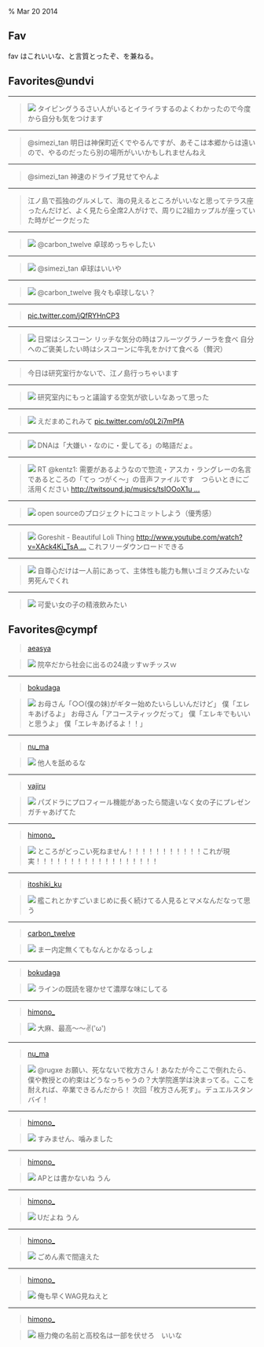 % Mar 20 2014

## Fav

fav はこれいいな、と言質とったぞ、を兼ねる。

## Favorites@undvi

---

> ![](https://pbs.twimg.com/profile_images/1601110927/sakura_bigger.png)
> タイピングうるさい人がいるとイライラするのよくわかったので今度から自分も気をつけます

---

> @simezi_tan 明日は神保町近くでやるんですが、あそこは本郷からは遠いので、やるのだったら別の場所がいいかもしれませんねえ

---

> @simezi_tan 神速のドライブ見せてやんよ

---

> 江ノ島で孤独のグルメして、海の見えるところがいいなと思ってテラス座ったんだけど、よく見たら全席2人がけで、周りに2組カップルが座っていた時がピークだった

---

> ![](https://pbs.twimg.com/profile_images/3019459579/478feb9032d14ad1e2ec5623b78a9544_bigger.png)
> @carbon_twelve 卓球めっちゃしたい

---

> ![](https://pbs.twimg.com/profile_images/1435680674/___________bigger.png)
> @simezi_tan 卓球はいいや

---

> ![](https://pbs.twimg.com/profile_images/3019459579/478feb9032d14ad1e2ec5623b78a9544_bigger.png)
> @carbon_twelve 我々も卓球しない？

---

> <a href=http://pic.twitter.com/jQfRYHnCP3>pic.twitter.com/jQfRYHnCP3</a>

---

> ![](https://pbs.twimg.com/profile_images/1903197554/zaisei_hatan_bigger.jpg)
> 日常はシスコーン リッチな気分の時はフルーツグラノーラを食べ 自分へのご褒美したい時はシスコーンに牛乳をかけて食べる（贅沢）

---

> 今日は研究室行かないで、江ノ島行っちゃいます

---

> ![](https://pbs.twimg.com/profile_images/1435680674/___________bigger.png)
> 研究室内にもっと議論する空気が欲しいなあって思った

---

> ![](https://pbs.twimg.com/profile_images/440891142276530176/iyi84hje_bigger.png)
> えだまめこれみて [pic.twitter.com/o0L2i7mPfA](http://pic.twitter.com/o0L2i7mPfA)

---

> ![](https://pbs.twimg.com/profile_images/428490895738937345/qqFc2wZ9_bigger.png)
> DNAは「大嫌い・なのに・愛してる」の略語だょ。

---

> ![](https://pbs.twimg.com/profile_images/443980657237037056/oiATQrat_bigger.png)
> RT @kentz1: 需要があるようなので惣流・アスカ・ラングレーの名言であるところの「てっ つがく～」の音声ファイルです　つらいときにご活用ください [http://twitsound.jp/musics/tsIOOoX1u …](http://t.co/Ft76tKSvgF)

---

> ![](https://pbs.twimg.com/profile_images/437200104697511936/gpIMCUN-_bigger.jpeg)
> open sourceのプロジェクトにコミットしよう（優秀感）

---

> ![](https://pbs.twimg.com/profile_images/440891142276530176/iyi84hje_bigger.png)
> Goreshit - Beautiful Loli Thing [http://www.youtube.com/watch?v=XAck4Ki_TsA …](http://t.co/xykS6zauRF) これフリーダウンロードできる

---

> ![](https://pbs.twimg.com/profile_images/437200104697511936/gpIMCUN-_bigger.jpeg)
> 自尊心だけは一人前にあって、主体性も能力も無いゴミクズみたいな男死んでくれ

---

> ![](https://pbs.twimg.com/profile_images/423766440903065600/wquPE-Ox_bigger.png)
> 可愛い女の子の精液飲みたい

Favorites@cympf
---

> [aeasya](https://twitter.com/aeasya/status/445731799591686144)

> ![](https://pbs.twimg.com/profile_images/428490895738937345/qqFc2wZ9_bigger.png)
> 院卒だから社会に出るの24歳ッすｗチッスｗ

---

> [bokudaga](https://twitter.com/bokudaga/status/445728071190999040)

> ![](https://pbs.twimg.com/profile_images/440891142276530176/iyi84hje_bigger.png)
> お母さん「○○(僕の妹)がギター始めたいらしいんだけど」 僕「エレキあげるよ」 お母さん「アコースティックだって」 僕「エレキでもいいと思うよ」 僕「エレキあげるよ！！」

---

> [nu_ma](https://twitter.com/nu_ma/status/445201222174134272)

> ![](https://pbs.twimg.com/profile_images/437200104697511936/gpIMCUN-_bigger.jpeg)
> 他人を舐めるな

---

> [vajiru](https://twitter.com/vajiru/status/444110179852767232)

> ![](https://pbs.twimg.com/profile_images/579325751/imgphp_bigger.png)
> パズドラにプロフィール機能があったら間違いなく女の子にプレゼンガチャあげてた

---

> [himono_](https://twitter.com/himono_/status/443575365579964416)

> ![](https://pbs.twimg.com/profile_images/441689537094234112/f1vbF7kE_bigger.png)
> ところがどっこい死ねません！！！！！！！！！！！これが現実！！！！！！！！！！！！！！！！！！

---

> [itoshiki_ku](https://twitter.com/itoshiki_ku/status/443282235941085184)

> ![](https://pbs.twimg.com/profile_images/2245584679/yayoi_ver_bigger.png)
> 艦これとかすごいまじめに長く続けてる人見るとマメなんだなって思う

---

> [carbon_twelve](https://twitter.com/carbon_twelve/status/443018941686743040)

> ![](https://pbs.twimg.com/profile_images/1435680674/___________bigger.png)
> まー内定無くてもなんとかなるっしょ

---

> [bokudaga](https://twitter.com/bokudaga/status/442878697649876992)

> ![](https://pbs.twimg.com/profile_images/440891142276530176/iyi84hje_bigger.png)
> ラインの既読を寝かせて濃厚な味にしてる

---

> [himono_](https://twitter.com/himono_/status/436685662201192448)

> ![](https://pbs.twimg.com/profile_images/441689537094234112/f1vbF7kE_bigger.png)
> 大麻、最高～～✌('ω')

---

> [nu_ma](https://twitter.com/nu_ma/status/430154327181631488)

> ![](https://twitter.com/nu_ma)
> @rugxe お願い、死なないで枚方さん！あなたが今ここで倒れたら、僕や教授との約束はどうなっちゃうの？大学院進学は決まってる。ここを耐えれば、卒業できるんだから！ 次回「枚方さん死す」。デュエルスタンバイ！

---

> [himono_](https://twitter.com/himono_/status/422244433266876416)

> ![](https://pbs.twimg.com/profile_images/441689537094234112/f1vbF7kE_bigger.png)
> すみません、噛みました

---

> [himono_](https://twitter.com/himono_/status/422244339520000001)

> ![](https://pbs.twimg.com/profile_images/441689537094234112/f1vbF7kE_bigger.png)
> APとは書かないね うん

---

> [himono_](https://twitter.com/himono_/status/422244289570029568)

> ![](https://pbs.twimg.com/profile_images/441689537094234112/f1vbF7kE_bigger.png)
> Uだよね うん

---

> [himono_](https://twitter.com/himono_/status/422244260105048064)

> ![](https://pbs.twimg.com/profile_images/441689537094234112/f1vbF7kE_bigger.png)
> ごめん素で間違えた

---

> [himono_](https://twitter.com/himono_/status/422243890083528704)

> ![](https://pbs.twimg.com/profile_images/441689537094234112/f1vbF7kE_bigger.png)
> 俺も早くWAG見ねえと

---

> [himono_](https://twitter.com/himono_/status/421756058164400128)

> ![](https://pbs.twimg.com/profile_images/441689537094234112/f1vbF7kE_bigger.png)
> 極力俺の名前と高校名は一部を伏せろ　いいな

